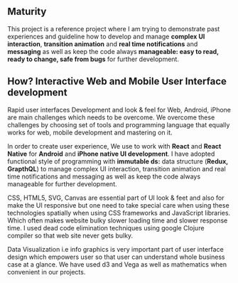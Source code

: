 Maturity
--------
This project is a reference project where I am trying to demonstrate past experiences and guideline how to develop and manage **complex UI interaction**, **transition animation** and **real time notifications** and **messaging** as well as keep the code always **manageable: easy to read, ready to change, safe from bugs** for further development.


How? Interactive Web and Mobile User Interface development
----------------------------------------------------------
Rapid user interfaces Development and look & feel for Web, Android, iPhone are main challenges which needs to be overcome. We overcome these challenges by choosing set of tools and programming language that equally works for web, mobile development and mastering on it.

In order to create user experience, We use to work with **React** and **React Native** for **Android** and **iPhone native UI development**. I have adopted functional style of programming with **immutable ds:** data structure (**Redux, GrapthQL**) to manage complex UI interaction, transition animation and real time notifications and messaging as well as keep the code always manageable for further development.

CSS, HTML5, SVG, Canvas are essential part of UI look & feet and also for make the UI responsive but one need to take special care when using these technologies spatially when using CSS frameworks and JavaScript libraries. Which often makes website bulky slower loading time and slower response time. I used dead code elimination techniques using google Clojure compiler so that web site never gets bulky.

Data Visualization i.e info graphics is very important part of user interface design which empowers user so that user can understand whole business case at a glance. We have used d3 and Vega as well as mathematics when convenient in our projects.
